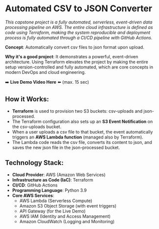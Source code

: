 # Automated CSV to JSON Converter
*This capstone project is a fully automated, serverless, event-driven data processing pipeline on AWS. The entire cloud infrastructure is defined as code using Terraform, making the system reproducible and deployment process is fully automated through a CI/CD pipeline with GitHub Actions.*

**Concept**: Automatically convert csv files to json format upon upload.

**Why it's a good project**: It demonstrates a powerful, event-driven architecture. Using Terraform elevates the project by making the entire setup version-controlled and fully automated, which are core concepts in modern DevOps and cloud engineering.

➡️ **Live Demo Video Here** ⬅️
(max. 15 sec)

## How it Works:
- **Terraform** is used to provision two S3 buckets: csv-uploads and json-processed.
- The Terraform configuration also sets up an **S3 Event Notification** on the csv-uploads bucket.
- When a user uploads a csv file to that bucket, the event automatically triggers an **AWS Lambda function** (managed also by Terraform).
- The Lambda code reads the csv file, converts its content to json, and saves the new json file in the json-processed bucket.

## Technology Stack:
- **Cloud Provider**: AWS (Amazon Web Services)
- **Infrastructure as Code (IaC)**: Terraform
- **CI/CD**: GitHub Actions
- **Programming Language**: Python 3.9
- **Core AWS Services**:
    - AWS Lambda (Serverless Compute)
    - Amazon S3 Object Storage (with event triggers)
    - API Gateway (for the Live Demo)
    - AWS IAM (Identity and Access Management)
    - Amazon CloudWatch (Logging and Monitoring)

